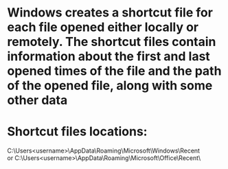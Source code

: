 # Windows creates a shortcut file for each file opened either locally or remotely. The shortcut files contain information about the first and last opened times of the file and the path of the opened file, along with some other data

# Shortcut files locations: 
C:\Users\<username>\AppData\Roaming\Microsoft\Windows\Recent\
or
C:\Users\<username>\AppData\Roaming\Microsoft\Office\Recent\